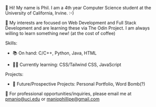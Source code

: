 👋 Hi! My name is Phil. I am a 4th year Computer Science student at the University of California, Irvine. :-) 

👀 My interests are focused on Web Development and Full Stack Development and are learning these via The Odin Project. I am always willing to learn something new! (at the cost of coffee)

Skills:

* 📚 On hand: C/C++, Python, Java, HTML

* 👩‍💻 Currently learning: CSS/Tailwind CSS, JavaScript

Projects:

* 💭 Future/Prospective Projects: Personal Portfolio, Word Bomb(?)

📧 For professional opportunities/inquiries, please email me at pmanio@uci.edu or maniophillipe@gmail.com
